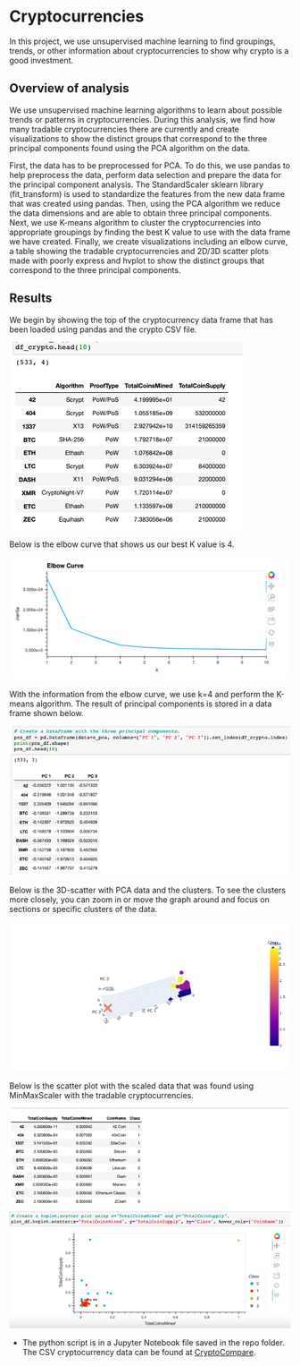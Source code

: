 # Cryptocurrencies
In this project, we use unsupervised machine learning to find groupings, trends, or other information about cryptocurrencies to show why crypto is a good investment.

## Overview of analysis

We use unsupervised machine learning algorithms to learn about possible trends or patterns in cryptocurrencies. During this analysis, we find how many tradable cryptocurrencies there are currently and create visualizations to show the distinct groups that correspond to the three principal components found using the PCA algorithm on the data.

First, the data has to be preprocessed for PCA. To do this, we use pandas to help preprocess the data, perform data selection and prepare the data for the principal component analysis. The StandardScaler sklearn library (fit_transform) is used to standardize the features from the new data frame that was created using pandas. Then, using the PCA algorithm we reduce the data dimensions and are able to obtain three principal components. Next, we use K-means algorithm to cluster the cryptocurrencies into appropriate groupings by finding the best K value to use with the data frame we have created. Finally, we create visualizations including an elbow curve, a table showing the tradable cryptocurrencies and 2D/3D scatter plots made with poorly express and hvplot to show the distinct groups that correspond to the three principal components.


## Results

We begin by showing the top of the cryptocurrency data frame that has been loaded using pandas and the crypto CSV file.

![crypto dataframe](https://github.com/kmaluccio/Cryptocurrencies/blob/main/images/crypto-df.png)

Below is the elbow curve that shows us our best K value is 4.

![elbow curve](https://github.com/kmaluccio/Cryptocurrencies/blob/main/images/elbow-curve.png)

With the information from the elbow curve, we use k=4 and perform the K-means algorithm. The result of principal components is stored in a data frame shown below.

![principal components](https://github.com/kmaluccio/Cryptocurrencies/blob/main/images/principal-components.png)

Below is the 3D-scatter with PCA data and the clusters. To see the clusters more closely, you can zoom in or move the graph around and focus on sections or specific clusters of the data.

![three dimensional clustering](https://github.com/kmaluccio/Cryptocurrencies/blob/main/images/3Dcluster.png)

Below is the scatter plot with the scaled data that was found using MinMaxScaler with the tradable cryptocurrencies.

![scatter plot scaled](https://github.com/kmaluccio/Cryptocurrencies/blob/main/images/scatter-plot-scaledData.png)

- The python script is in a Jupyter Notebook file saved in the repo folder. The CSV cryptocurrency data can be found at [CryptoCompare](https://min-api.cryptocompare.com/data/all/coinlist).

